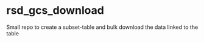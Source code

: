 # rsd_gcs_download
Small repo to create a subset-table and bulk download the data linked to the table
